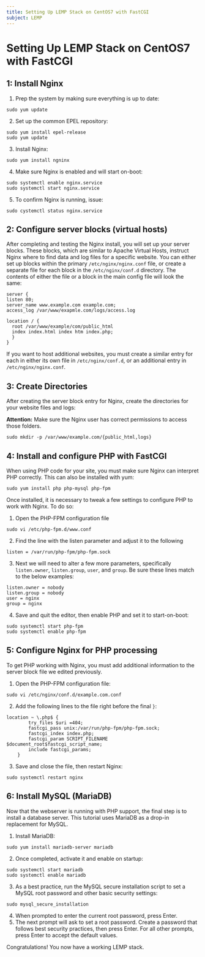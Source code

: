 ```yaml
---
title: Setting Up LEMP Stack on CentOS7 with FastCGI
subject: LEMP
---
```


# Setting Up LEMP Stack on CentOS7 with FastCGI
## 1: Install Nginx
1. Prep the system by making sure everything is up to date:
```
sudo yum update
```
2. Set up the common EPEL repository:
```
sudo yum install epel-release
sudo yum update
```
3. Install Nginx:
```
sudo yum install ngninx
```
4. Make sure Nginx is enabled and will start on-boot:
```
sudo systemctl enable nginx.service
sudo systemctl start nginx.service
```
5. To confirm Nginx is running, issue:
```
sudo cystemctl status nginx.service
```
## 2: Configure server blocks (virtual hosts)
After completing and testing the Nginx install, you will set up your server blocks. These blocks, which are similar to Apache Virtual Hosts, instruct Nginx where to find data and log files for a specific website.
You can either set up blocks within the primary `/etc/nginx/nginx.conf` file, or create a separate file for each block in the `/etc/nginx/conf.d` directory. The contents of either the file or a block in the main config file will look the same:
```
server {
listen 80;
server_name www.example.com example.com;
access_log /var/www/exapmle.com/logs/access.log

location / {
  root /var/www/example/com/public_html
  index index.html index htm index.php;
  }
}
```
If you want to host additional websites, you must create a similar entry for each in either its own file in `/etc/nginx/conf.d`, or an additional entry in `/etc/nginx/nginx.conf`.
## 3: Create Directories
After creating the server block entry for Nginx, create the directories for your website files and logs:

**Attention:** Make sure the Nginx user has correct permissions to access those folders.
```
sudo mkdir -p /var/www/example.com/{public_html,logs}
```
## 4: Install and configure PHP with FastCGI
When using PHP code for your site, you must make sure Nginx can interpret PHP correctly. This can also be installed with yum:
```
sudo yum install php php-mysql php-fpm
```
Once installed, it is necessary to tweak a few settings to configure PHP to work with Nginx. To do so:
1. Open the PHP-FPM configuration file
```
sudo vi /etc/php-fpm.d/www.conf
```
2. Find the line with the listen parameter and adjust it to the following
```
listen = /var/run/php-fpm/php-fpm.sock
```
3. Next we will need to alter a few more parameters, specifically `listen.owner`, `listen.group`, `user`, and `group`. Be sure these lines match to the below examples:
```
listen.owner = nobody
listen.group = nobody
user = nginx
group = nginx
```
4. Save and quit the editor, then enable PHP and set it to start-on-boot:
```
sudo systemctl start php-fpm
sudo systemctl enable php-fpm
```
## 5: Configure Nginx for PHP processing
To get PHP working with Nginx, you must add additional information to the server block file we edited previously.
1. Open the PHP-FPM configuration file:
```
sudo vi /etc/nginx/conf.d/example.com.conf
```
2. Add the following lines to the file right before the final `}`:
```
location ~ \.php$ {
        try_files $uri =404;
        fastcgi_pass unix:/var/run/php-fpm/php-fpm.sock;
        fastcgi_index index.php;
        fastcgi_param SCRIPT_FILENAME $document_root$fastcgi_script_name;
        include fastcgi_params;
    }
```
3. Save and close the file, then restart Nginx:
```
sudo systemctl restart nginx
```
## 6: Install MySQL (MariaDB)
Now that the webserver is running with PHP support, the final step is to install a database server. This tutorial uses MariaDB as a drop-in replacement for MySQL.
1. Install MariaDB:
```
sudo yum install mariadb-server mariadb
```
2. Once completed, activate it and enable on startup:
```
sudo systemctl start mariadb
sudo systemctl enable mariadb
```
3. As a best practice, run the MySQL secure installation script to set a MySQL root password and other basic security settings:
```
sudo mysql_secure_installation
```
4. When prompted to enter the current root password, press Enter.
5. The next prompt will ask to set a root password. Create a password that follows best security practices, then press Enter. For all other prompts, press Enter to accept the default values.

Congratulations! You now have a working LEMP stack.

